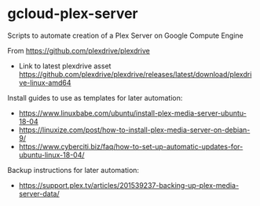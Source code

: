 # gcloud-plex-server
Scripts to automate creation of a Plex Server on Google Compute Engine

From https://github.com/plexdrive/plexdrive
- Link to latest plexdrive asset https://github.com/plexdrive/plexdrive/releases/latest/download/plexdrive-linux-amd64

Install guides to use as templates for later automation:
- https://www.linuxbabe.com/ubuntu/install-plex-media-server-ubuntu-18-04
- https://linuxize.com/post/how-to-install-plex-media-server-on-debian-9/
- https://www.cyberciti.biz/faq/how-to-set-up-automatic-updates-for-ubuntu-linux-18-04/

Backup instructions for later automation:
- https://support.plex.tv/articles/201539237-backing-up-plex-media-server-data/
